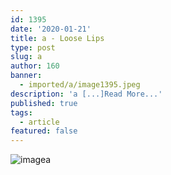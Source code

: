 ```yaml
---
id: 1395
date: '2020-01-21'
title: a - Loose Lips
type: post
slug: a
author: 160
banner:
  - imported/a/image1395.jpeg
description: 'a [...]Read More...'
published: true
tags:
  - article
featured: false
---
```

![image](../imported/a/image1395.jpeg)a